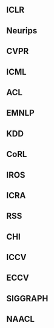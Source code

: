 ## ICLR

## Neurips

## CVPR

## ICML

## ACL

## EMNLP

## KDD

## CoRL

## IROS

## ICRA

## RSS

## CHI

## ICCV

## ECCV

## SIGGRAPH

## NAACL
